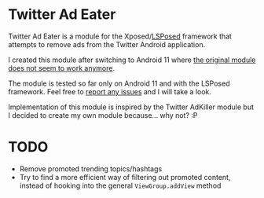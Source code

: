 # Twitter Ad Eater

Twitter Ad Eater is a module for the Xposed/[LSPosed](https://github.com/LSPosed/LSPosed) framework that attempts to remove ads from the Twitter Android application.

I created this module after switching to Android 11 where [the original module](https://github.com/gusarov/TwitterAdKiller) [does not seem to work anymore](https://github.com/gusarov/TwitterAdKiller/issues/2).

The module is tested so far only on Android 11 and with the LSPosed framework. Feel free to [report any issues](https://github.com/ppawel/twitter-ad-eater/issues) and I will take a look.

Implementation of this module is inspired by the Twitter AdKiller module but I decided to create my own module because... why not? :P

# TODO

* Remove promoted trending topics/hashtags
* Try to find a more efficient way of filtering out promoted content, instead of hooking into the general `ViewGroup.addView` method
